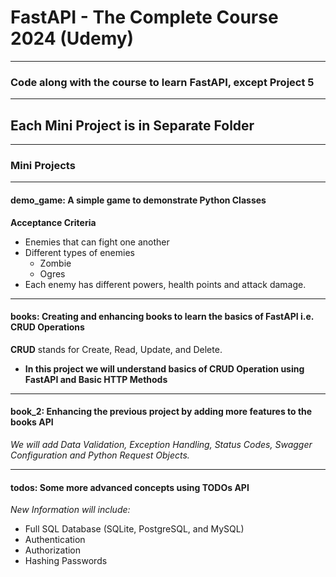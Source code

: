 # FastAPI - The Complete Course 2024 (Udemy)

---

### Code along with the course to learn FastAPI, except Project 5

---

## Each Mini Project is in Separate Folder

---

### Mini Projects

---

#### **demo_game**: A simple game to demonstrate Python Classes

**Acceptance Criteria**

- Enemies that can fight one another
- Different types of enemies
  - Zombie
  - Ogres
- Each enemy has different powers, health points and attack damage.

---

#### **books**: Creating and enhancing books to learn the basics of FastAPI i.e. CRUD Operations

**CRUD** stands for Create, Read, Update, and Delete.

- **In this project we will understand basics of CRUD Operation using FastAPI and Basic HTTP Methods**

---

#### **book_2**: Enhancing the previous project by adding more features to the books API

_We will add Data Validation, Exception Handling, Status Codes, Swagger Configuration and Python Request Objects._

---

#### **todos**: Some more advanced concepts using TODOs API

_New Information will include:_

- Full SQL Database (SQLite, PostgreSQL, and MySQL)
- Authentication
- Authorization
- Hashing Passwords
